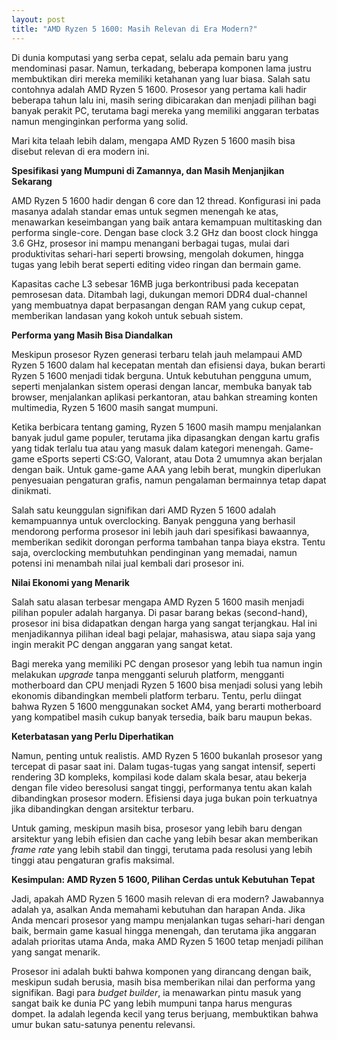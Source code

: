 ```yaml
---
layout: post
title: "AMD Ryzen 5 1600: Masih Relevan di Era Modern?"
---
```


Di dunia komputasi yang serba cepat, selalu ada pemain baru yang mendominasi pasar. Namun, terkadang, beberapa komponen lama justru membuktikan diri mereka memiliki ketahanan yang luar biasa. Salah satu contohnya adalah AMD Ryzen 5 1600. Prosesor yang pertama kali hadir beberapa tahun lalu ini, masih sering dibicarakan dan menjadi pilihan bagi banyak perakit PC, terutama bagi mereka yang memiliki anggaran terbatas namun menginginkan performa yang solid.

Mari kita telaah lebih dalam, mengapa AMD Ryzen 5 1600 masih bisa disebut relevan di era modern ini.

**Spesifikasi yang Mumpuni di Zamannya, dan Masih Menjanjikan Sekarang**

AMD Ryzen 5 1600 hadir dengan 6 core dan 12 thread. Konfigurasi ini pada masanya adalah standar emas untuk segmen menengah ke atas, menawarkan keseimbangan yang baik antara kemampuan multitasking dan performa single-core. Dengan base clock 3.2 GHz dan boost clock hingga 3.6 GHz, prosesor ini mampu menangani berbagai tugas, mulai dari produktivitas sehari-hari seperti browsing, mengolah dokumen, hingga tugas yang lebih berat seperti editing video ringan dan bermain game.

Kapasitas cache L3 sebesar 16MB juga berkontribusi pada kecepatan pemrosesan data. Ditambah lagi, dukungan memori DDR4 dual-channel yang membuatnya dapat berpasangan dengan RAM yang cukup cepat, memberikan landasan yang kokoh untuk sebuah sistem.

**Performa yang Masih Bisa Diandalkan**

Meskipun prosesor Ryzen generasi terbaru telah jauh melampaui AMD Ryzen 5 1600 dalam hal kecepatan mentah dan efisiensi daya, bukan berarti Ryzen 5 1600 menjadi tidak berguna. Untuk kebutuhan pengguna umum, seperti menjalankan sistem operasi dengan lancar, membuka banyak tab browser, menjalankan aplikasi perkantoran, atau bahkan streaming konten multimedia, Ryzen 5 1600 masih sangat mumpuni.

Ketika berbicara tentang gaming, Ryzen 5 1600 masih mampu menjalankan banyak judul game populer, terutama jika dipasangkan dengan kartu grafis yang tidak terlalu tua atau yang masuk dalam kategori menengah. Game-game eSports seperti CS:GO, Valorant, atau Dota 2 umumnya akan berjalan dengan baik. Untuk game-game AAA yang lebih berat, mungkin diperlukan penyesuaian pengaturan grafis, namun pengalaman bermainnya tetap dapat dinikmati.

Salah satu keunggulan signifikan dari AMD Ryzen 5 1600 adalah kemampuannya untuk overclocking. Banyak pengguna yang berhasil mendorong performa prosesor ini lebih jauh dari spesifikasi bawaannya, memberikan sedikit dorongan performa tambahan tanpa biaya ekstra. Tentu saja, overclocking membutuhkan pendinginan yang memadai, namun potensi ini menambah nilai jual kembali dari prosesor ini.

**Nilai Ekonomi yang Menarik**

Salah satu alasan terbesar mengapa AMD Ryzen 5 1600 masih menjadi pilihan populer adalah harganya. Di pasar barang bekas (second-hand), prosesor ini bisa didapatkan dengan harga yang sangat terjangkau. Hal ini menjadikannya pilihan ideal bagi pelajar, mahasiswa, atau siapa saja yang ingin merakit PC dengan anggaran yang sangat ketat.

Bagi mereka yang memiliki PC dengan prosesor yang lebih tua namun ingin melakukan *upgrade* tanpa mengganti seluruh platform, mengganti motherboard dan CPU menjadi Ryzen 5 1600 bisa menjadi solusi yang lebih ekonomis dibandingkan membeli platform terbaru. Tentu, perlu diingat bahwa Ryzen 5 1600 menggunakan socket AM4, yang berarti motherboard yang kompatibel masih cukup banyak tersedia, baik baru maupun bekas.

**Keterbatasan yang Perlu Diperhatikan**

Namun, penting untuk realistis. AMD Ryzen 5 1600 bukanlah prosesor yang tercepat di pasar saat ini. Dalam tugas-tugas yang sangat intensif, seperti rendering 3D kompleks, kompilasi kode dalam skala besar, atau bekerja dengan file video beresolusi sangat tinggi, performanya tentu akan kalah dibandingkan prosesor modern. Efisiensi daya juga bukan poin terkuatnya jika dibandingkan dengan arsitektur terbaru.

Untuk gaming, meskipun masih bisa, prosesor yang lebih baru dengan arsitektur yang lebih efisien dan cache yang lebih besar akan memberikan *frame rate* yang lebih stabil dan tinggi, terutama pada resolusi yang lebih tinggi atau pengaturan grafis maksimal.

**Kesimpulan: AMD Ryzen 5 1600, Pilihan Cerdas untuk Kebutuhan Tepat**

Jadi, apakah AMD Ryzen 5 1600 masih relevan di era modern? Jawabannya adalah ya, asalkan Anda memahami kebutuhan dan harapan Anda. Jika Anda mencari prosesor yang mampu menjalankan tugas sehari-hari dengan baik, bermain game kasual hingga menengah, dan terutama jika anggaran adalah prioritas utama Anda, maka AMD Ryzen 5 1600 tetap menjadi pilihan yang sangat menarik.

Prosesor ini adalah bukti bahwa komponen yang dirancang dengan baik, meskipun sudah berusia, masih bisa memberikan nilai dan performa yang signifikan. Bagi para *budget builder*, ia menawarkan pintu masuk yang sangat baik ke dunia PC yang lebih mumpuni tanpa harus menguras dompet. Ia adalah legenda kecil yang terus berjuang, membuktikan bahwa umur bukan satu-satunya penentu relevansi.
